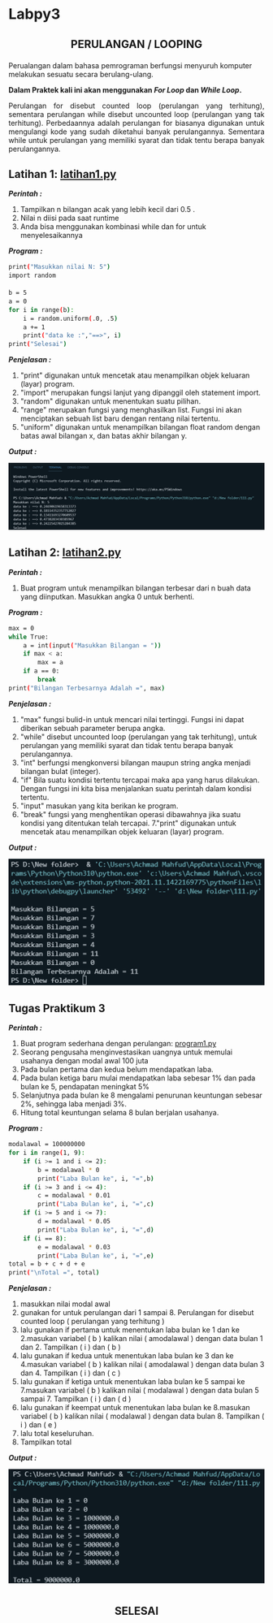# Labpy3
## <p align="center">  **PERULANGAN / LOOPING**
Perualangan dalam bahasa pemrograman berfungsi menyuruh komputer melakukan sesuatu secara berulang-ulang.

**Dalam Praktek kali ini akan menggunakan _For Loop_ dan _While Loop_.**

<p align="justify"> Perulangan for disebut counted loop (perulangan yang terhitung), sementara perulangan while disebut uncounted loop (perulangan yang tak terhitung). Perbedaannya adalah perulangan for biasanya digunakan untuk mengulangi kode yang sudah diketahui banyak perulangannya. Sementara while untuk perulangan yang memiliki syarat dan tidak tentu berapa banyak perulangannya.

## **Latihan 1: [latihan1.py](Program/Latihan1.py)**
***Perintah :***
1.  Tampilkan n bilangan acak yang lebih kecil dari 0.5 .
2.  Nilai n diisi pada saat runtime
3.  Anda bisa menggunakan kombinasi while dan for untuk menyelesaikannya
  
***Program :***

```sh
print("Masukkan nilai N: 5")
import random

b = 5
a = 0
for i in range(b):
    i = random.uniform(.0, .5)
    a += 1
    print("data ke :","==>", i)
print("Selesai")
```

***Penjelasan :***
1. "print" digunakan untuk mencetak atau menampilkan objek keluaran (layar) program.
2. "import" merupakan fungsi lanjut yang dipanggil oleh statement import.
3. "random" digunakan untuk menentukan suatu pilihan.
4. "range" merupakan fungsi yang menghasilkan list. Fungsi ini akan menciptakan sebuah list baru dengan rentang nilai tertentu.
5. "uniform" digunakan untuk menampilkan bilangan float random dengan batas awal bilangan x, dan batas akhir bilangan y.

***Output :***

![.](output/y.png)

## **Latihan 2: [latihan2.py](Program/Latihan2.py)**
***Perintah :***
1. Buat program untuk menampilkan bilangan terbesar dari n buah data yang diinputkan.
Masukkan angka 0 untuk berhenti.

***Program :***

```sh
max = 0
while True:
    a = int(input("Masukkan Bilangan = "))
    if max < a:
        max = a
    if a == 0:
        break
print("Bilangan Terbesarnya Adalah =", max)
```

***Penjelasan :***
1. "max" fungsi bulid-in untuk mencari nilai tertinggi. Fungsi ini dapat diberikan sebuah parameter berupa angka.
2. "while"  disebut uncounted loop (perulangan yang tak terhitung), untuk perulangan yang memiliki syarat dan tidak tentu berapa banyak perulangannya.
3. "int"  berfungsi mengkonversi bilangan maupun string angka menjadi bilangan bulat (integer).
4. "if"  Bila suatu kondisi tertentu tercapai maka apa yang harus dilakukan. Dengan fungsi ini kita bisa menjalankan suatu perintah dalam kondisi tertentu.
5. "input"  masukan yang kita berikan ke program.
6. "break"  fungsi yang menghentikan operasi dibawahnya jika suatu kondisi yang ditentukan telah tercapai.
7."print" digunakan untuk mencetak atau menampilkan objek keluaran (layar) program.

***Output :***

![.](output/yy.png)

## **Tugas Praktikum 3**
***Perintah :***
1. Buat program sederhana dengan perulangan: [program1.py](Program/program1.py)
2. Seorang pengusaha menginvestasikan uangnya untuk memulai usahanya dengan modal awal 100 juta
3. Pada bulan pertama dan kedua belum mendapatkan laba.
4. Pada bulan ketiga baru mulai mendapatkan laba sebesar 1% dan pada bulan ke 5, pendapatan meningkat 5%
5. Selanjutnya pada bulan ke 8 mengalami penurunan keuntungan sebesar 2%, sehingga laba menjadi 3%.
6. Hitung total keuntungan selama 8 bulan berjalan usahanya.

***Program :***

```sh
modalawal = 100000000
for i in range(1, 9):
    if (i >= 1 and i <= 2):
        b = modalawal * 0
        print("Laba Bulan ke", i, "=",b)
    if (i >= 3 and i <= 4):
        c = modalawal * 0.01
        print("Laba Bulan ke", i, "=",c)
    if (i >= 5 and i <= 7):
        d = modalawal * 0.05
        print("Laba Bulan ke", i, "=",d)
    if (i == 8):
        e = modalawal * 0.03
        print("Laba Bulan ke", i, "=",e)
total = b + c + d + e
print("\nTotal =", total)
```

***Penjelasan :***
1. masukkan nilai modal awal
2. gunakan for untuk perulangan dari 1 sampai 8. Perulangan for disebut counted loop ( perulangan yang terhitung )
3. lalu gunakan if pertama untuk menentukan laba bulan ke 1 dan ke 2.masukan variabel ( b ) kalikan nilai ( amodalawal ) dengan data bulan 1 dan 2. Tampilkan ( i ) dan ( b )
4. lalu gunakan if kedua untuk menentukan laba bulan ke 3 dan ke 4.masukan variabel ( b ) kalikan nilai ( amodalawal ) dengan data bulan 3 dan 4. Tampilkan ( i ) dan ( c )
5. lalu gunakan if ketiga untuk menentukan laba bulan ke 5 sampai ke 7.masukan variabel ( b ) kalikan nilai ( modalawal ) dengan data bulan 5 sampai 7. Tampilkan ( i ) dan ( d )
6. lalu gunakan if keempat untuk menentukan laba bulan ke 8.masukan variabel ( b ) kalikan nilai ( modalawal ) dengan data bulan 8. Tampilkan ( i ) dan ( e )
7. lalu total keseluruhan.
8. Tampilkan total

***Output :***

![.](output/yyy.png)

#
## <p align="center">  **SELESAI**